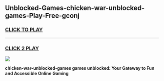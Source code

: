
## Unblocked-Games-chicken-war-unblocked-games-Play-Free-gconj
<h3>
<a href="https://premium76.site?title=chicken-war-unblocked-games&ref=21A">CLICK TO PLAY</a></h3>
<hr>

<h3>
<a href="https://premium76.site?title=chicken-war-unblocked-games&ref=21A">CLICK 2 PLAY</a>
  
</h3>

<a href="https://premium76.site?title=chicken-war-unblocked-games&ref=21A"><img src="https://clearcache.store/games.png"></a>


**chicken-war-unblocked-games games unblocked: Your Gateway to Fun and Accessible Online Gaming**
